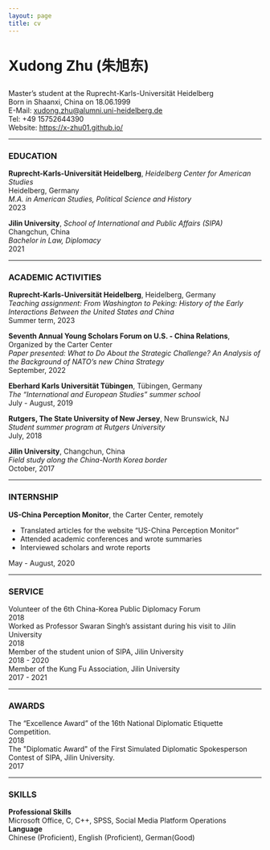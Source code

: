 ```yaml
---
layout: page
title: cv
---
```


# <p align="left"> Xudong Zhu (朱旭东) </p>
Master’s student at the Ruprecht-Karls-Universität Heidelberg<br>
Born in Shaanxi, China on 18.06.1999<br>
E-Mail: xudong.zhu@alumni.uni-heidelberg.de<br>
Tel: +49 15752644390<br>
Website: https://x-zhu01.github.io/<br>
<hr>

### EDUCATION
**Ruprecht-Karls-Universität Heidelberg**, *Heidelberg Center for American Studies*  <br> 
Heidelberg, Germany <br>
*M.A. in American Studies, Political Science and History*<br>
2023 <br>

**Jilin University**, *School of International and Public Affairs (SIPA)*<br>
Changchun, China <br>
*Bachelor in Law, Diplomacy* <br>
2021 <br>
<hr>

### ACADEMIC ACTIVITIES
**Ruprecht-Karls-Universität Heidelberg**, Heidelberg, Germany<br>
*Teaching assignment: From Washington to Peking: History of the Early Interactions Between the United States and China* <br>
Summer term, 2023<br>

**Seventh Annual Young Scholars Forum on U.S. - China Relations**, Organized by the Carter Center<br>
*Paper presented: What to Do About the Strategic Challenge? An Analysis of the Background of NATO’s new China Strategy*<br>
September, 2022<br>

**Eberhard Karls Universität Tübingen**, Tübingen, Germany <br>
*The “International and European Studies” summer school*<br>
July - August, 2019<br>

**Rutgers, The State University of New Jersey**, New Brunswick, NJ <br>
*Student summer program at Rutgers University* <br>
July, 2018 <br>

**Jilin University**, Changchun, China <br>
*Field study along the China-North Korea border* <br>
October, 2017 <br>
<hr>

### INTERNSHIP
**US-China Perception Monitor**, the Carter Center, remotely <br>
- Translated articles for the website “US-China Perception Monitor” <br>
-  Attended academic conferences and wrote summaries <br>
- Interviewed scholars and wrote reports <br>

May - August, 2020 <br>
<hr>

### SERVICE
Volunteer of the 6th China-Korea Public Diplomacy Forum <br>
2018 <br>
Worked as Professor Swaran Singh’s assistant during his visit to Jilin University <br> 
2018 <br>
Member of the student union of SIPA, Jilin University <br>
2018 - 2020 <br>
Member of the Kung Fu Association, Jilin University <br>
2017 - 2021 <br>
<hr>

### AWARDS
The “Excellence Award” of the 16th National Diplomatic Etiquette Competition. <br>
2018 <br>
The "Diplomatic Award" of the First Simulated Diplomatic Spokesperson Contest of SIPA, Jilin University. <br>
2017 <br>
<hr>

### SKILLS
**Professional Skills** <br>
Microsoft Office, C, C++, SPSS, Social Media Platform Operations <br>
**Language** <br>
Chinese (Proficient), English (Proficient), German(Good) <br>
